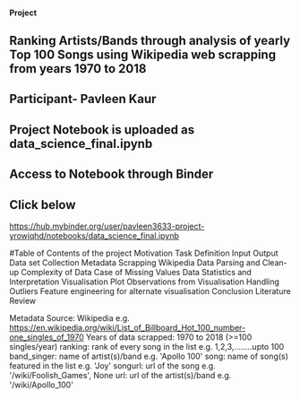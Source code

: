 #### Project
## **Ranking Artists/Bands through analysis of yearly Top 100 Songs using Wikipedia web scrapping from years 1970 to 2018**<br>

## Participant- Pavleen Kaur
## Project Notebook is uploaded as data_science_final.ipynb
## Access to Notebook through Binder
## Click below
https://hub.mybinder.org/user/pavleen3633-project-yrowjqhd/notebooks/data_science_final.ipynb


#Table of Contents of the project 
Motivation
Task Definition
Input
Output
Data set
Collection
Metadata
Scrapping Wikipedia
Data Parsing and Clean-up
Complexity of Data
Case of Missing Values
Data Statistics and Interpretation
Visualisation
Plot
Observations from Visualisation
Handling Outliers
Feature engineering for alternate visualisation
Conclusion
Literature Review


Metadata
Source: Wikipedia e.g. https://en.wikipedia.org/wiki/List_of_Billboard_Hot_100_number-one_singles_of_1970
Years of data scrapped: 1970 to 2018 (>=100 singles/year)
ranking: rank of every song in the list e.g. 1,2,3,........upto 100
band_singer: name of artist(s)/band e.g. 'Apollo 100'
song: name of song(s) featured in the list e.g. 'Joy'
songurl: url of the song e.g. '/wiki/Foolish_Games', None
url: url of the artist(s)/band e.g. '/wiki/Apollo_100'






